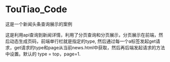 # TouTiao_Code
这是一个新闻头条查询展示的案例


这是利用api查询到新闻详情，利用了分页查询和分页展示，分页展示在前端，然后动态生成页码，前端单行栏就是指定的type,
然后通过每一个a标签发起get请求，get请求的type和page从当前news.html中获取，然后再后端发起请求的方法中设置。默认的
type = top，page=1.
